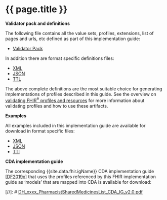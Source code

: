 # {{ page.title }}

**Validator pack and definitions**

The following file contains all the value sets, profiles, extensions, list of pages and urls, etc defined as part of this implementation guide:
- [Validator Pack](validator.pack)

In addition there are format specific definitions files:
- [XML](definitions.xml.zip)
- [JSON](definitions.json.zip)
- [TTL](definitions.ttl.zip)

The above complete definitions are the most suitable choice for generating implementations of profiles described in this guide. See the overview on [validating FHIR<sup>&reg;</sup> profiles and resources](http://hl7.org/fhir/STU3/validation.html) for more information about validating profiles and how to use these artifacts.

**Examples** 

All examples included in this implementation guide are available for download in format specific files:

- [XML](examples.xml.zip)
- [JSON](examples.json.zip)
- [TTl](examples.ttl.zip)

**CDA implementation guide**

The corresponding {{site.data.fhir.igName}} CDA implementation guide [[DF2019x]](index.html#DH2019x) that uses the profiles referenced by this FHIR implementation guide as ‘models’ that are mapped into CDA is available for download:


[//]: # [DH_xxxx_PharmacistSharedMedicinesList_CDA_IG_v2.0.pdf](..\..\..\ci-fhir-stu3\pages\PharmacistSharedMedicinesList\_includes\DH_xxxx_PharmacistSharedMedicinesList_CDA_IG_v1.0.pdf)
